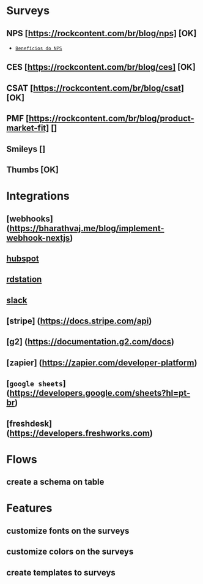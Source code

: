 # Surveys

## NPS [https://rockcontent.com/br/blog/nps] [OK]

- [`Benefícios do NPS`](https://rockcontent.com/br/blog/beneficios-do-nps-para-a-sua-agencia)

## CES [https://rockcontent.com/br/blog/ces] [OK]

## CSAT [https://rockcontent.com/br/blog/csat] [OK]

## PMF [https://rockcontent.com/br/blog/product-market-fit] []

## Smileys []

## Thumbs [OK]

# Integrations

## [webhooks] (https://bharathvaj.me/blog/implement-webhook-nextjs)

## [hubspot](https://developers.hubspot.com)

## [rdstation](https://developers.rdstation.com)

## [slack](https://slack.com/intl/pt-br/integrations)

## [stripe] (https://docs.stripe.com/api)

## [g2] (https://documentation.g2.com/docs)

## [zapier] (https://zapier.com/developer-platform)

## [`google sheets`] (https://developers.google.com/sheets?hl=pt-br)

## [freshdesk] (https://developers.freshworks.com)

# Flows

## create a schema on table

# Features

## customize fonts on the surveys

## customize colors on the surveys

## create templates to surveys
